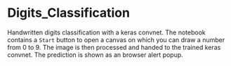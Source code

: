 # Digits_Classification
Handwritten digits classification with a keras convnet. The notebook contains a <code>Start</code> button to open a canvas on which you can draw a number from 0 to 9.     The image is then processed and handed to the trained keras convnet. The prediction is shown as an browser alert popup.

